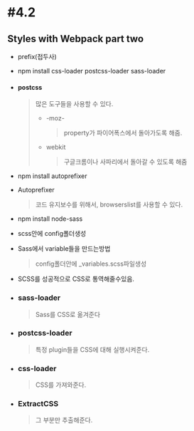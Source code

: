 # #4.2

## Styles with Webpack part two

- prefix(접두사)

- npm install css-loader postcss-loader sass-loader

- #### postcss

  > 많은 도구들을 사용할 수 있다.
  >
  > - -moz-
  >
  >   > property가 파이어폭스에서 돌아가도록 해줌.
  >
  > - webkit
  >
  >   > 구글크롬이나 사파리에서 돌아갈 수 있도록 해줌

- npm install autoprefixer

- Autoprefixer

  > 코드 유지보수를 위해서, browserslist를 사용할 수 있다.

- npm install node-sass

- scss안에 config폴더생성

- Sass에서 variable들을 만드는방법

  > config폴더안에 _variables.scss파일생성

- SCSS를 성공적으로 CSS로 통역해줄수있음.

- ### sass-loader

  > Sass를 CSS로 옮겨준다

- ### postcss-loader

  > 특정  plugin들을 CSS에 대해 실행시켜준다.

- ### css-loader

  > CSS를 가져와준다.

- ### ExtractCSS

  > 그 부분만 추출해준다.